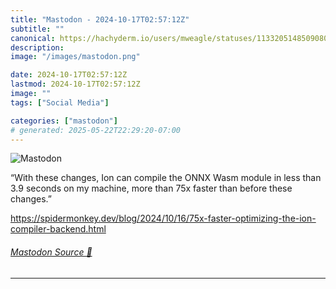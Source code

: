 ```yaml
---
title: "Mastodon - 2024-10-17T02:57:12Z"
subtitle: ""
canonical: https://hachyderm.io/users/mweagle/statuses/113320514850908040
description:
image: "/images/mastodon.png"

date: 2024-10-17T02:57:12Z
lastmod: 2024-10-17T02:57:12Z
image: ""
tags: ["Social Media"]

categories: ["mastodon"]
# generated: 2025-05-22T22:29:20-07:00
---
```

![Mastodon](/images/mastodon.png)

<p>“With these changes, Ion can compile the ONNX Wasm module in less than 3.9 seconds on my machine, more than 75x faster than before these changes.”</p><p><a href="https://spidermonkey.dev/blog/2024/10/16/75x-faster-optimizing-the-ion-compiler-backend.html" target="_blank" rel="nofollow noopener noreferrer" translate="no"><span class="invisible">https://</span><span class="ellipsis">spidermonkey.dev/blog/2024/10/</span><span class="invisible">16/75x-faster-optimizing-the-ion-compiler-backend.html</span></a></p>


###### [Mastodon Source 🐘](https://hachyderm.io/@mweagle/113320514850908040)

___
